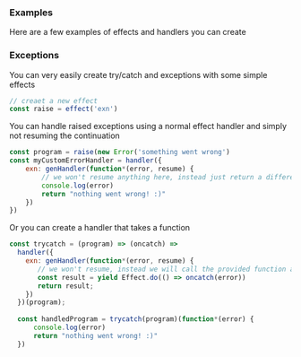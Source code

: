 ### Examples
Here are a few examples of effects and handlers you can create

### Exceptions
You can very easily create try/catch and exceptions with some simple effects
```javascript
// creaet a new effect
const raise = effect('exn')
```
You can handle raised exceptions using a normal effect handler and simply not resuming the continuation
```javascript
const program = raise(new Error('something went wrong')
const myCustomErrorHandler = handler({
    exn: genHandler(function*(error, resume) {
        // we won't resume anything here, instead just return a different answer
        console.log(error)
        return "nothing went wrong! :)"
    })
})
```
Or you can create a handler that takes a function
```javascript
const trycatch = (program) => (oncatch) =>
  handler({
    exn: genHandler(function*(error, resume) {
       // we won't resume, instead we will call the provided function and return its result
       const result = yield Effect.do(() => oncatch(error))
       return result;
    })
  })(program);
  
  const handledProgram = trycatch(program)(function*(error) {
      console.log(error)
      return "nothing went wrong! :)"
  })
```
